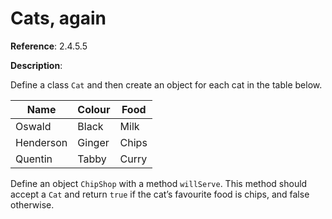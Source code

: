 # Cats, again

**Reference**: 2.4.5.5

**Description**:  

Define a class `Cat` and then create an object for each cat in
the table below.

| **Name**  | **Colour** | **Food** |
|-----------|------------|----------|
| Oswald    | Black      | Milk     |
| Henderson | Ginger     | Chips    |
| Quentin   | Tabby      | Curry    |

Define an object `ChipShop` with a method `willServe`. This method
should accept a `Cat` and return `true` if the cat’s favourite food
is chips, and false otherwise.
